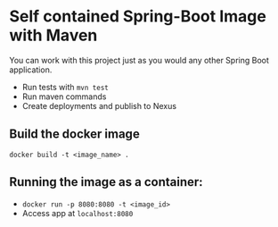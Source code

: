 # Self contained Spring-Boot Image with Maven
You can work with this project just as you would any other Spring Boot application.

- Run tests with `mvn test`
- Run maven commands
- Create deployments and publish to Nexus

## Build the docker image
`docker build -t <image_name> .`

## Running the image as a container:
- `docker run -p 8080:8080 -t <image_id>`
- Access app at `localhost:8080`